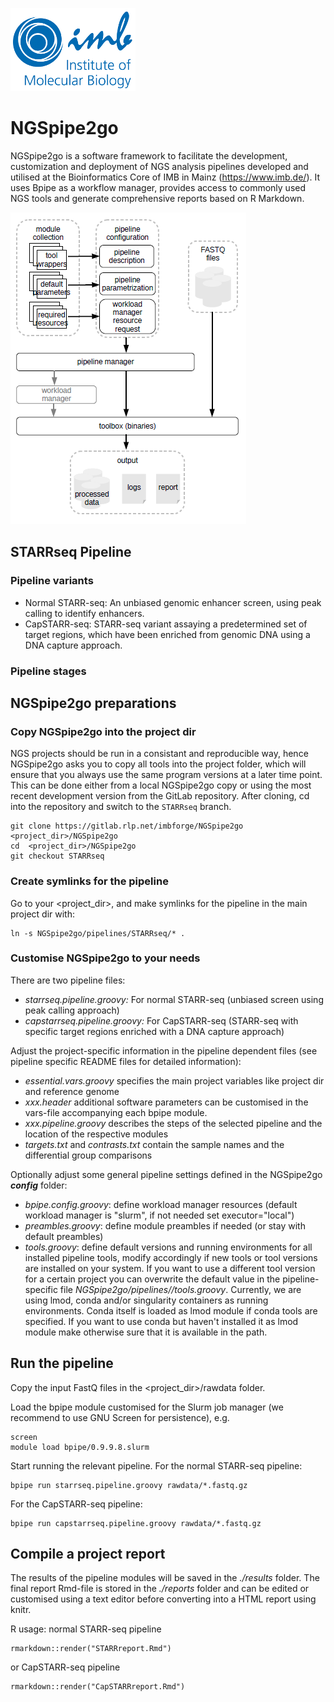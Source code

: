 ![IMB-logo](resources/IMB_logo.png)

# NGSpipe2go #

NGSpipe2go is a software framework to facilitate the development, customization and deployment of NGS analysis pipelines developed and utilised at the Bioinformatics Core of IMB in Mainz (https://www.imb.de/). It uses Bpipe as a workflow manager, provides access to commonly used NGS tools and generate comprehensive reports based on R Markdown.

![NGSpipe2go scheme](resources/NGSpipe2go_scheme.png)

## STARRseq Pipeline ## 


### Pipeline variants ###

- Normal STARR-seq: An unbiased genomic enhancer screen, using peak calling to identify enhancers.
- CapSTARR-seq: STARR-seq variant assaying a predetermined set of target regions, which have been enriched from genomic DNA using a DNA capture approach.

### Pipeline stages ###



## NGSpipe2go preparations ##

### Copy NGSpipe2go into the project dir ###

NGS projects should be run in a consistant and reproducible way, hence NGSpipe2go asks you to copy all tools into the project folder, which will ensure that you always use the same program versions at a later time point. This can be done either from a local NGSpipe2go copy or using the most recent development version from the GitLab repository. After cloning, cd into the repository and switch to the `STARRseq` branch.

    git clone https://gitlab.rlp.net/imbforge/NGSpipe2go <project_dir>/NGSpipe2go
    cd  <project_dir>/NGSpipe2go
    git checkout STARRseq


### Create symlinks for the pipeline ###

Go to your <project_dir>, and make symlinks for the pipeline in the main project dir with:

    ln -s NGSpipe2go/pipelines/STARRseq/* .

### Customise NGSpipe2go to your needs ###

There are two pipeline files:

- *starrseq.pipeline.groovy:* For normal STARR-seq (unbiased screen using peak calling approach)
- *capstarrseq.pipeline.groovy:* For CapSTARR-seq (STARR-seq with specific target regions enriched with a DNA capture approach)

Adjust the project-specific information in the pipeline dependent files (see pipeline specific README files for detailed information):

- *essential.vars.groovy* specifies the main project variables like project dir and reference genome
- *xxx.header* additional software parameters can be customised in the vars-file accompanying each bpipe module.
- *xxx.pipeline.groovy* describes the steps of the selected pipeline and the location of the respective modules
- *targets.txt* and *contrasts.txt* contain the sample names and the differential group comparisons

Optionally adjust some general pipeline settings defined in the NGSpipe2go ***config*** folder:

- *bpipe.config.groovy*: define workload manager resources (default workload manager is "slurm", if not needed set executor="local")
- *preambles.groovy*: define module preambles if needed (or stay with default preambles)
- *tools.groovy*: define default versions and running environments for all installed pipeline tools, modify accordingly if new tools or tool versions are installed on your system. If you want to use a different tool version for a certain project you can overwrite the default value in the pipeline-specific file *NGSpipe2go/pipelines/<pipeline>/tools.groovy*. Currently, we are using lmod, conda and/or singularity containers as running environments. Conda itself is loaded as lmod module if conda tools are specified. If you want to use conda but haven't installed it as lmod module make otherwise sure that it is available in the path.

## Run the pipeline ##

Copy the input FastQ files in the <project_dir>/rawdata folder.

Load the bpipe module customised for the Slurm job manager (we recommend to use GNU Screen for persistence), e.g.

    screen
    module load bpipe/0.9.9.8.slurm

Start running the relevant pipeline. For the normal STARR-seq pipeline:

    bpipe run starrseq.pipeline.groovy rawdata/*.fastq.gz

For the CapSTARR-seq pipeline:

    bpipe run capstarrseq.pipeline.groovy rawdata/*.fastq.gz

## Compile a project report ##

The results of the pipeline modules will be saved in the *./results* folder. The final report Rmd-file is stored in the *./reports* folder and can be edited or customised using a text editor before converting into a HTML report using knitr.
    
R usage: normal STARR-seq pipeline

    rmarkdown::render("STARRreport.Rmd")

or CapSTARR-seq pipeline

    rmarkdown::render("CapSTARRreport.Rmd")


